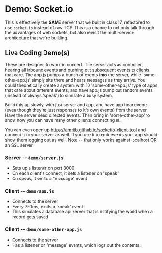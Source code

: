 # Demo: Socket.io

This is effectively the **SAME** server that we built in class 17, refactored to use `socket.io` instead of raw TCP. This is a chance to not only talk through the advantages of web sockets, but also revisit the multi-service architecture that we're building.

## Live Coding Demo(s)
These are designed to work in concert. The server acts as controller, hearing all inbound events and pushing out subsequent events to clients that care.  The app.js pumps a bunch of events **into** the server, while 'some-other-app.js' simply sits there and hears messages as they arrive.  You could theoretically create a system with 10 'some-other-app.js' type of apps that care about different events, and have app.js pump out random events (instead of always 'speak') to simulate a busy system.

Build this up slowly, with just server and app, and have app hear events (even though they're just responses to it's own events) from the server.  Have the server send directed events.  Then bring in 'some-other-app' to show how you can have many other clients connecting in.

You can even open up https://amritb.github.io/socketio-client-tool and connect it to your server as well. If you use it to emit events your app should show them logging out as well.  Note -- that only works against localhost OR an SSL server

### Server -- `demo/server.js`
* Sets up a listener on port 3000
* On each client's connect, it sets a listener on "speak"
* On speak, it emits a "message" event

### Client -- `demo/app.js`
* Connects to the server
* Every 750ms, emits a 'speak' event.
* This simulates a database api server that is notifying the world when a record gets saved

### Client -- `demo/some-other-app.js`
* Connects to the server
* Has a listener on 'message' events, which logs out the contents.
